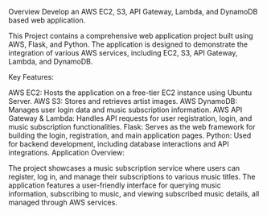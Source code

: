 Overview
Develop an AWS EC2, S3, API Gateway, Lambda, and DynamoDB based web application.

This Project contains a comprehensive web application project built using AWS, Flask, and Python. The application is designed to demonstrate the integration of various AWS services, including EC2, S3, API Gateway, Lambda, and DynamoDB.

Key Features:

AWS EC2: Hosts the application on a free-tier EC2 instance using Ubuntu Server.
AWS S3: Stores and retrieves artist images.
AWS DynamoDB: Manages user login data and music subscription information.
AWS API Gateway & Lambda: Handles API requests for user registration, login, and music subscription functionalities.
Flask: Serves as the web framework for building the login, registration, and main application pages.
Python: Used for backend development, including database interactions and API integrations.
Application Overview:


The project showcases a music subscription service where users can register, log in, and manage their subscriptions to various music titles. The application features a user-friendly interface for querying music information, subscribing to music, and viewing subscribed music details, all managed through AWS services.
